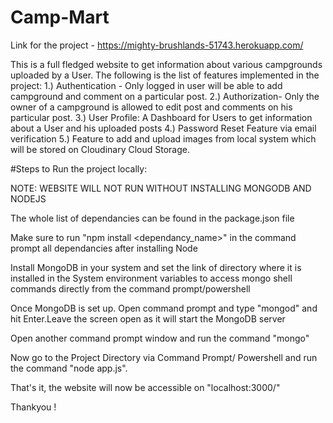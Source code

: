 # Camp-Mart

Link for the project - https://mighty-brushlands-51743.herokuapp.com/

This is a full fledged website to get information about various campgrounds uploaded by a User. The following is the list of features implemented in the project:
1.) Authentication - Only logged in user will be able to add campground and comment on a particular post.
2.) Authorization- Only the owner of a campground is allowed to edit post and comments on his particular post.
3.) User Profile: A Dashboard for Users to get information about a User and his uploaded posts
4.) Password Reset Feature via email verification
5.) Feature to add and upload images from local system which will be stored on Cloudinary Cloud Storage.



#Steps to Run the project locally:


NOTE: WEBSITE WILL NOT RUN WITHOUT INSTALLING MONGODB AND NODEJS   


The whole list of dependancies can be found in the package.json file

Make sure to run "npm install <dependancy_name>" in the command prompt all dependancies after installing Node

Install MongoDB in your system and set the link of directory where it is installed in the System environment variables to access mongo shell commands directly from the command prompt/powershell

Once MongoDB is set up. Open command prompt and type "mongod" and hit Enter.Leave the screen open as it will start the MongoDB server

Open another command prompt window and run the command "mongo" 

Now go to the Project Directory via Command Prompt/ Powershell and run the command "node app.js".

That's it, the website will now be accessible on "localhost:3000/"

Thankyou !
